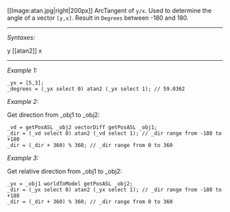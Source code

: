 [[Image:atan.jpg|right|200px]] ArcTangent of `y/x`. Used to determine the angle of a vector `[y,x]`. Result in `Degrees` between -180 and 180.


---
*Syntaxes:*

y [[atan2]] x

---
*Example 1:*

```sqf
_yx = [5,3];
_degrees = (_yx select 0) atan2 (_yx select 1); // 59.0362
```

*Example 2:*

Get direction from _obj1 to _obj2:

```sqf
_vd = getPosASL _obj2 vectorDiff getPosASL _obj1;
_dir = (_vd select 0) atan2 (_vd select 1); // _dir range from -180 to +180
_dir = (_dir + 360) % 360; // _dir range from 0 to 360
```

*Example 3:*

Get relative direction from _obj1 to _obj2:

```sqf
_yx = _obj1 worldToModel getPosASL _obj2;
_dir = (_yx select 0) atan2 (_yx select 1); // _dir range from -180 to +180
_dir = (_dir + 360) % 360; // _dir range from 0 to 360
```